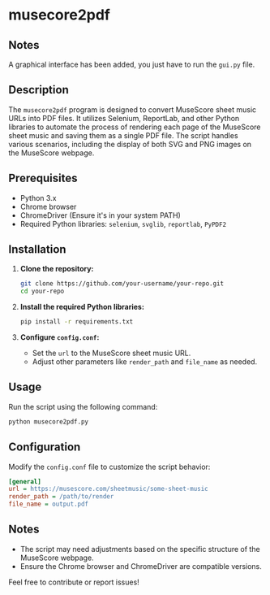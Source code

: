 # musecore2pdf

## Notes
A graphical interface has been added, you just have to run the ```gui.py``` file.

## Description
The `musecore2pdf` program is designed to convert MuseScore sheet music URLs into PDF files. It utilizes Selenium, ReportLab, and other Python libraries to automate the process of rendering each page of the MuseScore sheet music and saving them as a single PDF file. The script handles various scenarios, including the display of both SVG and PNG images on the MuseScore webpage.

## Prerequisites
- Python 3.x
- Chrome browser
- ChromeDriver (Ensure it's in your system PATH)
- Required Python libraries: `selenium`, `svglib`, `reportlab`, `PyPDF2`

## Installation
1. **Clone the repository:**
   ```bash
   git clone https://github.com/your-username/your-repo.git
   cd your-repo
   ```

2. **Install the required Python libraries:**
   ```bash
   pip install -r requirements.txt
   ```

3. **Configure `config.conf`:**
   - Set the `url` to the MuseScore sheet music URL.
   - Adjust other parameters like `render_path` and `file_name` as needed.

## Usage
Run the script using the following command:
```bash
python musecore2pdf.py
```

## Configuration
Modify the `config.conf` file to customize the script behavior:
```ini
[general]
url = https://musescore.com/sheetmusic/some-sheet-music
render_path = /path/to/render
file_name = output.pdf
```

## Notes
- The script may need adjustments based on the specific structure of the MuseScore webpage.
- Ensure the Chrome browser and ChromeDriver are compatible versions.

Feel free to contribute or report issues!
